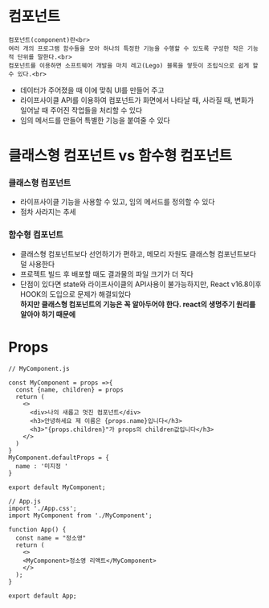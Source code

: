 # 컴포넌트<br>
```
컴포넌트(component)란<br>
여러 개의 프로그램 함수들을 모아 하나의 특정한 기능을 수행할 수 있도록 구성한 작은 기능적 단위를 말한다.<br>
컴포넌트를 이용하면 소프트웨어 개발을 마치 레고(Lego) 블록을 쌓듯이 조립식으로 쉽게 할 수 있다.<br>
```
- 데이터가 주어졌을 때 이에 맞춰 UI를 만들어 주고<br>
- 라이프사이클 API를 이용하여 컴포넌트가 화면에서 나타날 때, 사라질 때, 변화가 일어날 때 주어진 작업들을 처리할 수 있다<br>
- 임의 메서드를 만들어 특별한 기능을 붙여줄 수 있다<br>

# 클래스형 컴포넌트 vs 함수형 컴포넌트<br>
### 클래스형 컴포넌트<br>
- 라이프사이클 기능을 사용할 수 있고, 임의 메서드를 정의할 수 있다<br>
- 점차 사라지는 추세<br>
### 함수형 컴포넌트<br>
- 클래스형 컴포넌트보다 선언하기가 편하고, 메모리 자원도 클래스형 컴포넌트보다 덜 사용한다<br>
- 프로젝트 빌드 후 배포할 때도 결과물의 파일 크기가 더 작다<br>
- 단점이 있다면 state와 라이프사이클의 API사용이 불가능하지만, React v16.8이후 HOOK의 도입으로 문제가 해결되었다<br>
**하지만 클래스형 컴포넌트의 기능은 꼭 알아두어야 한다. react의 생명주기 원리를 알아야 하기 때문에**

# Props
```
// MyComponent.js

const MyComponent = props =>{
  const {name, children} = props
  return ( 
    <>
      <div>나의 새롭고 멋진 컴포넌트</div>
      <h3>안녕하세요 제 이름은 {props.name}입니다</h3>
      <h3>"{props.children}"가 props의 children값입니다</h3>
    </>
  )
}
MyComponent.defaultProps = {
  name : '미지정 '
}

export default MyComponent;

```
```
// App.js
import './App.css';
import MyComponent from './MyComponent';

function App() {
  const name = "정소영"
  return (
    <>
    <MyComponent>정소영 리액트</MyComponent>
    </>
  );
}

export default App;

```

